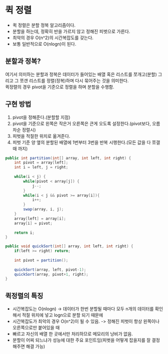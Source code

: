 # 퀵 정렬
* 퀵 정렬은 분할 정복 알고리즘이다.
* 분할을 하는데, 정확히 반을 가르지 않고 정해진 피벗으로 가른다.
* 최악의 경우 O(n^2)의 시간복잡도를 갖는다.
* 보통 일반적으로 O(nlogn)이 된다.

## 분할과 정복?
여기서 의미하는 분할과 정복은 데이터가 들어있는 배열 혹은 리스트를 쪼개고(분할) 그리고 그 쪼갠 리스트를 정렬(정복)하며 다시 묶어주는 것을 의미한다.  
퀵정렬의 경우 pivot을 기준으로 정렬을 하며 분할을 수행함.

## 구현 방법
1. pivot을 정해준다.(분할할 지점)
2. pivot을 기준으로 왼쪽은 작은거 오른쪽은 큰게 오도록 설정한다.(pivot보다, 오름차순 정렬시)
3. 피벗을 적절한 위치로 옮겨준다.
4. 피벗 기준 양 옆의 분할된 배열에 1번부터 3번을 반복 시행한다.(모든 값을 다 쪼갤 때 까지)

~~~ java
public int partition(int[] array, int left, int right) {
    int pivot = array[left]; 
    int i = left, j = right;
    
    while(i < j) {
        while(pivot < array[j]) {
            j--;
        }
        while(i < j && pivot >= array[i]){
            i++;
        }
        swap(array, i, j);
    }
    array[left] = array[i];
    array[i] = pivot;
    
    return i;
}

public void quickSort(int[] array, int left, int right) {
    if(left >= right) return;
     
    int pivot = partition(); 
  
    quickSort(array, left, pivot-1);  
    quickSort(array, pivot+1, right); 
}
~~~

## 퀵정렬의 특징
* 시간복잡도는 O(nlogn) -> 데이터가 한번 분할될 때마다 모두 n개의 데이터를 확인해서 적절 위치에 넣고 logn으로 분할 되기 때문에
* 시간복잡도가 최악의 경우 O(n^2)이 될 수 있음. -> 정해진 피벗이 항상 왼쪽이나 오른쪽으로만 붙어있을 때
* 빠르고 자신의 배열 한 곳에서만 처리하므로 메모리의 낭비가 없음.
* 분할이 어찌 되느냐가 성능에 대한 주요 포인트임(피벗을 어떻게 잡을지를 잘 결정해주면 해결 가능)